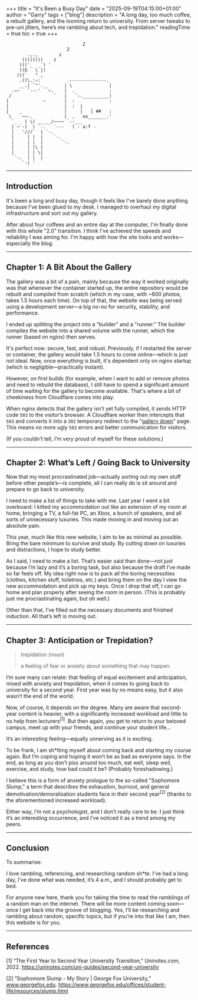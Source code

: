 +++
title = "It's Been a Busy Day"
date = "2025-09-19T04:15:00+01:00"
author = "Garry"
tags = ["blog"]
description = "A long day, too much coffee, a rebuilt gallery, and the looming return to university. From server tweaks to pre-uni jitters, here’s me rambling about tech, and trepidation."
readingTime = true
toc = true
+++

```
                             Z
                       Z
        .,.,        z
      (((((())    z
     ((('_  _`) '
     ((G   \ |)
    (((`   " ,
     .((\.:~:          .--------------.
     __.| `"'.__      | \              |
  .~~   `---'   ~.    |  .             :
 /                `   |   `-.__________)
|             ~       |  :             :
|                     |  :  |
|    _                |     |   [ ##   :
 \    ~~-.            |  ,   oo_______.'
  `_   ( \) _____/~~~~ `--___
  | ~`-)  ) `-.   `---   ( - a:f -
  |   '///`  | `-.
  |     | |  |    `-.
  |     | |  |       `-.
  |     | |\ |
  |     | | \|
   `-.  | |  |
      `-| '
```

---

## Introduction

It's been a long and busy day, though it feels like I've barely done anything because I've been glued to my desk. I managed to overhaul my digital infrastructure and sort out my gallery.

After about four coffees and an entire day at the computer, I'm finally done with this whole "2.0" transition. I think I've achieved the speeds and reliability I was aiming for. I'm happy with how the site looks and works—especially the blog.

---

## Chapter 1: A Bit About the Gallery

The gallery was a bit of a pain, mainly because the way it worked originally was that whenever the container started up, the entire repository would be rebuilt and compiled from scratch (which in my case, with ~600 photos, takes 1.5 hours each time). On top of that, the website was being served using a development server—a big no-no for security, stability, and performance.

I ended up splitting the project into a "builder" and a "runner." The builder compiles the website into a shared volume with the runner, which the runner (based on nginx) then serves.

It's perfect now: secure, fast, and robust. Previously, if I restarted the server or container, the gallery would take 1.5 hours to come online—which is just not ideal. Now, once everything is built, it's dependent only on nginx startup (which is negligible—practically instant).

However, on first builds (for example, when I want to add or remove photos and need to rebuild the database), I still have to spend a significant amount of time waiting for the gallery to become available. That's where a bit of cheekiness from Cloudflare comes into play.

When nginx detects that the gallery isn’t yet fully compiled, it sends HTTP code `503` to the visitor’s browser. A Cloudflare worker then intercepts that `503` and converts it into a `302` temporary redirect to the "[gallery down](/gallery-down)" page. This means no more ugly `502` errors and better communication for visitors.

(If you couldn’t tell, I’m very proud of myself for these solutions.)

---

## Chapter 2: What’s Left / Going Back to University

Now that my most procrastinated job—actually sorting out my own stuff before other people’s—is complete, all I can really do is sit around and prepare to go back to university.

I need to make a list of things to take with me. Last year I went a bit overboard: I kitted my accommodation out like an extension of my room at home, bringing a TV, a full-fat PC, an Xbox, a bunch of speakers, and all sorts of unnecessary luxuries. This made moving in and moving out an absolute pain.

This year, much like this new website, I aim to be as minimal as possible. Bring the bare minimum to survive and study. By cutting down on luxuries and distractions, I hope to study better.

As I said, I need to make a list. That’s easier said than done—not just because I’m lazy and it’s a boring task, but also because the draft I’ve made so far feels off. My idea right now is to pack all the boring necessities (clothes, kitchen stuff, toiletries, etc.) and bring them on the day I view the new accommodation and pick up my keys. Once I drop that off, I can go home and plan properly after seeing the room in person. (This is probably just me procrastinating again, but oh well.)

Other than that, I’ve filled out the necessary documents and finished induction. All that’s left is moving out.

---

## Chapter 3: Anticipation or Trepidation?

> trepidation (noun)
>
> a feeling of fear or anxiety about something that may happen.

I’m sure many can relate: that feeling of equal excitement and anticipation, mixed with anxiety and trepidation, when it comes to going back to university for a second year. First year was by no means easy, but it also wasn’t the end of the world.

Now, of course, it depends on the degree. Many are aware that second-year content is heavier, with a significantly increased workload and little to no help from lecturers<sup>[1]</sup>. But then again, you get to return to your beloved campus, meet up with your friends, and continue your student life...

It’s an interesting feeling—equally unnerving as it is exciting.

To be frank, I am sh\*tting myself about coming back and starting my course again. But I’m coping and hoping it won’t be as bad as everyone says. In the end, as long as you don’t piss around too much, eat well, sleep well, exercise, and study, how bad could it be? (Probably foreshadowing.)

I believe this is a form of anxiety prologue to the so-called "Sophomore Slump," a term that describes the exhaustion, burnout, and general demotivation/demoralisation students face in their second year<sup>[2]</sup> (thanks to the aforementioned increased workload).

Either way, I’m not a psychologist, and I don’t really care to be. I just think it’s an interesting occurrence, and I’ve noticed it as a trend among my peers.

---

## Conclusion

To summarise:

I love rambling, referencing, and researching random sh\*te. I’ve had a long day, I’ve done what was needed, it’s 4 a.m., and I should probably get to bed.

For anyone new here, thank you for taking the time to read the ramblings of a random man on the internet. There will be more content coming soon—once I get back into the groove of blogging. Yes, I’ll be researching and rambling about random, specific topics, but if you’re into that like I am, then this website is for you.

---

## References

[1] “The First Year to Second Year University Transition,” Uninotes.com, 2022. https://uninotes.com/uni-guides/second-year-university

[2] “Sophomore Slump - My Story | George Fox University,” www.georgefox.edu. https://www.georgefox.edu/offices/student-life/resources/slump.html
